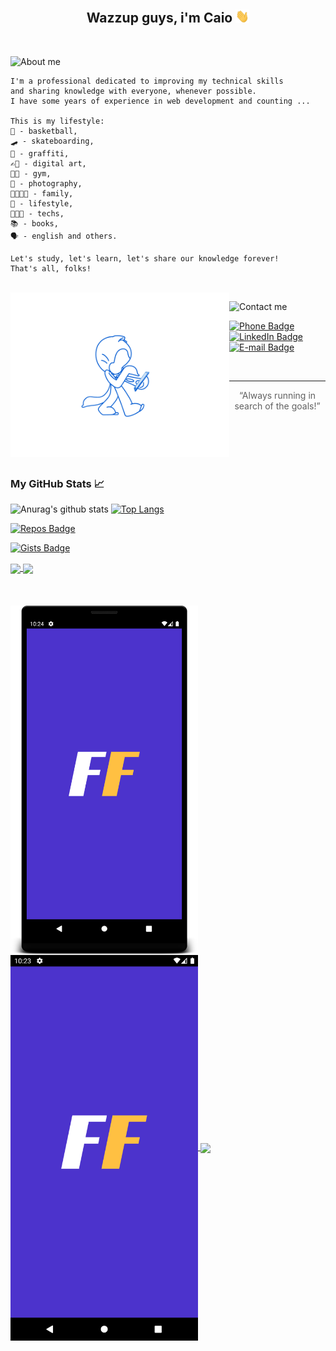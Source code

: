 <h2 align="center">Wazzup guys, i'm Caio <img src="https://github.com/caiohenrique-developer/caiohenrique-developer/blob/master/assets/Hi.gif" width="22"></h2>

<br>

![About me](https://img.shields.io/badge/📖-About%20%20me-blue)
```
I'm a professional dedicated to improving my technical skills
and sharing knowledge with everyone, whenever possible.
I have some years of experience in web development and counting ...

This is my lifestyle:
🏀 - basketball,
🛹 - skateboarding,
🎨 - graffiti,
✍🏿 - digital art,
🏋🏿 - gym,
📸 - photography,
👨‍👩‍👧‍👦 - family,
🎒 - lifestyle,
👨🏿‍💻 - techs,
📚 - books,
🗣️ - english and others.

Let's study, let's learn, let's share our knowledge forever!
That's all, folks!
```

<br>

<img alt="Octocat Gif" title="Octocat Gif" src="https://github.com/caiohenrique-developer/caiohenrique-developer/blob/master/assets/octocat.gif" width="350" align="left" />

![Contact me](https://img.shields.io/badge/☎-Contact%20%20me-blue)

[![Phone Badge](https://img.shields.io/badge/(11)943902438-blue?logo=whatsapp&logoColor=white&link=tel:5511943902438&style=flat-square)](tel:5511943902438)
[![LinkedIn Badge](https://img.shields.io/badge/Caio%20Henrique-blue?logo=linkedin&logoColor=white&link=https://www.linkedin.com/in/caio-henrique-024627171/&style=flat-square)](https://www.linkedin.com/in/caio-henrique-024627171/)
[![E-mail Badge](https://img.shields.io/badge/caiohenrique.developer@gmail.com-blue?logo=gmail&logoColor=white&link=mailto:caiohenrique.developer@gmail.com&style=flat-square)](mailto:caiohenrique.developer@gmail.com)

<br>

---
<blockquote align="center">“Always running in search of the goals!”</blockquote>

<br>
<br>
<br>
<br>

### My GitHub Stats 📈
![Anurag's github stats](https://github-readme-stats.vercel.app/api?username=caiohenrique-developer&theme=maroongold&show_icons=true)
[![Top Langs](https://github-readme-stats.vercel.app/api/top-langs/?username=caiohenrique-developer&layout=compact&theme=maroongold)](https://github.com/caiohenrique-developer/place-of-studies)



[![Repos Badge](https://badges.pufler.dev/repos/caiohenrique-developer)](https://badges.pufler.dev)

[![Gists Badge](https://badges.pufler.dev/gists/caiohenrique-developer)](https://badges.pufler.dev)




<a href="https://github.com/caiohenrique-developer/place-of-studies">
  <img align="center" src="https://github-readme-stats.vercel.app/api/pin/?username=caiohenrique-developer&repo=place-of-studies&theme=synthwave" />
</a>
<a href="https://github.com/caiohenrique-developer/react-deploy">
  <img align="center" src="https://github-readme-stats.vercel.app/api/pin/?username=caiohenrique-developer&repo=react-deploy&theme=synthwave" />
</a>


<br>
<br>
<br>
<br>


<a href="https://github.com/caiohenrique-developer/react-deploy">
  <img align="center" src="celular.png" width="300" />
</a>

<a href="https://github.com/caiohenrique-developer/react-deploy">
  <img align="center" src="Screenshot_1611797000.png" width="300" />
</a>

<a href="https://github.com/caiohenrique-developer/react-deploy">
  <img align="center" src="video2.webm" width="300" />
</a>